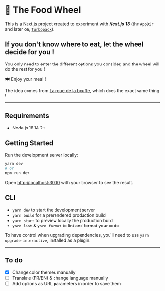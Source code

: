 # 🍱 The Food Wheel

This is a [Next.js](https://nextjs.org/) project created to experiment with **_Next.js 13_** (the `AppDir` and later on, [`Turbopack`](https://turbo.build/pack)).

## If you don't know where to eat, let the wheel decide for you !

You only need to enter the different options you consider, and the wheel will do the rest for you !

🍽️ Enjoy your meal !

The idea comes from [La roue de la bouffe](http://www.larouedelabouffe.fr/), which does the exact same thing !

---

## Requirements

- Node.js 18.14.2+

## Getting Started

Run the development server locally:

```bash
yarn dev
# or
npm run dev
```

Open [http://localhost:3000](http://localhost:3000) with your browser to see the result.

## CLI

- `yarn dev` to start the development server
- `yarn build` for a prerendered production build
- `yarn start` to preview locally the production build
- `yarn lint` & `yarn format` to lint and format your code

To have control when upgrading dependencies, you'll need to use `yarn upgrade-interactive`, installed as a plugin.

---

## To do

- [x] Change color themes manually
- [ ] Translate (FR/EN) & change language manually
- [ ] Add options as URL parameters in order to save them
